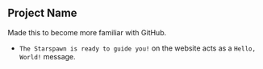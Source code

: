 ## Project Name

Made this to become more familiar with GitHub.

* `The Starspawn is ready to guide you!` on the website acts as a `Hello, World!` message.
